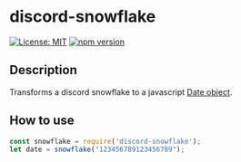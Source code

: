 # discord-snowflake
 [![License: MIT](https://img.shields.io/badge/License-MIT-yellow.svg)](https://opensource.org/licenses/MIT)
[![npm version](https://badge.fury.io/js/discord-snowflake.svg)](https://badge.fury.io/js/discord-snowflake)
## Description 
Transforms a discord snowflake to a javascript [Date object](https://developer.mozilla.org/en-US/docs/Web/JavaScript/Reference/Global_Objects/Date).
## How to use
```javascript
const snowflake = require('discord-snowflake');
let date = snowflake("123456789123456789");
```
